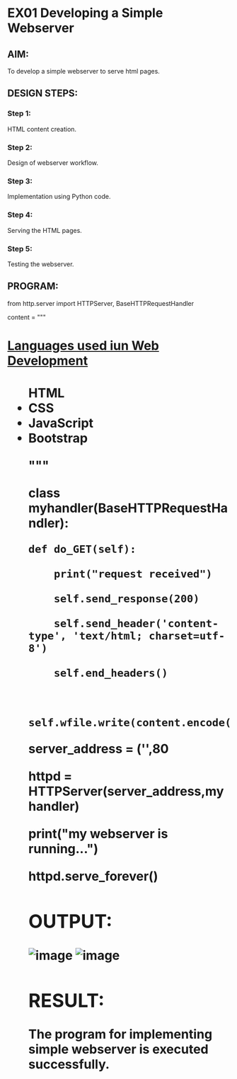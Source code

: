 # EX01 Developing a Simple Webserver


## AIM:
To develop a simple webserver to serve html pages.

## DESIGN STEPS:
### Step 1: 
HTML content creation.

### Step 2:
Design of webserver workflow.

### Step 3:
Implementation using Python code.

### Step 4:
Serving the HTML pages.

### Step 5:
Testing the webserver.

## PROGRAM:
from http.server import HTTPServer, BaseHTTPRequestHandler

content = """

<!DOCTYPE html>

<html>
    
<head>
    
<title>My webserver</title>

</head>

<body>
    
<h1><u>Languages used iun Web Development</u><h1>
    
<ul
    
<li>HTML</li>
    
<li>CSS</li>

<li>JavaScript</li>

<li>Bootstrap</li>

</body>

</html>
    
"""

class myhandler(BaseHTTPRequestHandler):

    def do_GET(self):
    
        print("request received")
    
        self.send_response(200)
        
        self.send_header('content-type', 'text/html; charset=utf-8')
        
        self.end_headers()
        
        
        self.wfile.write(content.encode())
        
server_address = ('',80

httpd = HTTPServer(server_address,myhandler)

print("my webserver is running...")

httpd.serve_forever()




## OUTPUT:
![image](https://github.com/RITHISHlearn/simplewebserver/assets/145446645/f247c8e3-e040-47f8-b4e7-228cfbbd1178)
![image](https://github.com/RITHISHlearn/simplewebserver/assets/145446645/0f1c13bc-c165-4a44-be62-b8c5cd08ec5c)


## RESULT:
The program for implementing simple webserver is executed successfully.
